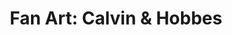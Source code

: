---
layout: portfolio
title: "Fan Art: Calvin & Hobbes"
# FB and Jekyll SEO Tag values
description: Fan Art illustration based on the famous Calvin and Hobbes characters and comics strip from Bill Watterson.
image: /assets/images/portfolio/2019_fa_calvinAndHobbes@400w.jpg
# End FB and Jekyll SEO Tag values
categories: 
    - homepage
    - fanart
pretty_category: Illustration
pretty_title: "Fan Art: Calvin & Hobbes"
permalink: /portfolio/fanart/fanart-calvin-hobbes
sort_number: 17
masonryimage: /assets/images/portfolio/2019_fa_calvinAndHobbes@400w.jpg
fullsizeimage: /assets/images/portfolio/2019_fa_calvinAndHobbes@1500w.jpg
work_details:
    - Digital vector artwork, 2019
    - "Who doesn't like this iconic duo of American comics? Probably one of the most wildly imaginative comics ever made and still greatly popular. This also was a chance to dabble more into vector artwork."

---